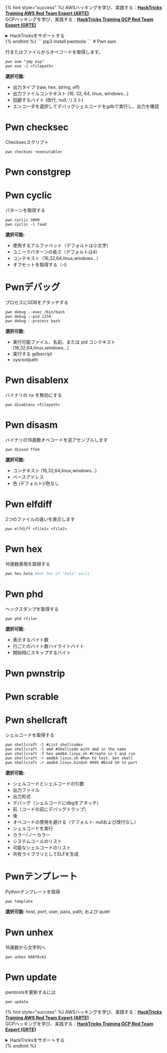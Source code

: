{% hint style="success" %}
AWSハッキングを学び、実践する：<img src="/.gitbook/assets/arte.png" alt="" data-size="line">[**HackTricks Training AWS Red Team Expert (ARTE)**](https://training.hacktricks.xyz/courses/arte)<img src="/.gitbook/assets/arte.png" alt="" data-size="line">\
GCPハッキングを学び、実践する：<img src="/.gitbook/assets/grte.png" alt="" data-size="line">[**HackTricks Training GCP Red Team Expert (GRTE)**<img src="/.gitbook/assets/grte.png" alt="" data-size="line">](https://training.hacktricks.xyz/courses/grte)

<details>

<summary>HackTricksをサポートする</summary>

* [**サブスクリプションプラン**](https://github.com/sponsors/carlospolop)を確認してください！
* **💬 [**Discordグループ**](https://discord.gg/hRep4RUj7f)または[**テレグラムグループ**](https://t.me/peass)に参加するか、**Twitter** 🐦 [**@hacktricks\_live**](https://twitter.com/hacktricks\_live)**をフォローしてください。**
* **ハッキングのトリックを共有するには、[**HackTricks**](https://github.com/carlospolop/hacktricks)と[**HackTricks Cloud**](https://github.com/carlospolop/hacktricks-cloud)のGitHubリポジトリにPRを提出してください。**

</details>
{% endhint %}
```
pip3 install pwntools
```
# Pwn asm

行またはファイルからオペコードを取得します。
```
pwn asm "jmp esp"
pwn asm -i <filepath>
```
**選択可能:**

* 出力タイプ (raw, hex, string, elf)
* 出力ファイルコンテキスト (16, 32, 64, linux, windows...)
* 回避するバイト (改行, null, リスト)
* エンコーダを選択してデバッグシェルコードをgdbで実行し、出力を確認

#  **Pwn checksec**

Checksecスクリプト
```
pwn checksec <executable>
```
# Pwn constgrep

# Pwn cyclic

パターンを取得する
```
pwn cyclic 3000
pwn cyclic -l faad
```
**選択可能:**

* 使用するアルファベット（デフォルトは小文字）
* ユニークパターンの長さ（デフォルトは4）
* コンテキスト（16,32,64,linux,windows...）
* オフセットを取得する（-l）

# Pwnデバッグ

プロセスにGDBをアタッチする
```
pwn debug --exec /bin/bash
pwn debug --pid 1234
pwn debug --process bash
```
**選択可能:**

* 実行可能ファイル、名前、または pid コンテキスト (16,32,64,linux,windows...)
* 実行する gdbscript
* sysrootpath

# Pwn disablenx

バイナリの nx を無効にする
```
pwn disablenx <filepath>
```
# Pwn disasm

バイナリの16進数オペコードを逆アセンブルします
```
pwn disasm ffe4
```
**選択可能:**

* コンテキスト (16,32,64,linux,windows...)
* ベースアドレス
* 色 (デフォルト)/色なし

# Pwn elfdiff

2つのファイルの違いを表示します
```
pwn elfdiff <file1> <file2>
```
# Pwn hex

16進数表現を取得する
```bash
pwn hex hola #Get hex of "hola" ascii
```
# Pwn phd

ヘックスダンプを取得する
```
pwn phd <file>
```
**選択可能:**

* 表示するバイト数
* 行ごとのバイト数ハイライトバイト
* 開始時にスキップするバイト

# Pwn pwnstrip

# Pwn scrable

# Pwn shellcraft

シェルコードを取得する
```
pwn shellcraft -l #List shellcodes
pwn shellcraft -l amd #Shellcode with amd in the name
pwn shellcraft -f hex amd64.linux.sh #Create in C and run
pwn shellcraft -r amd64.linux.sh #Run to test. Get shell
pwn shellcraft .r amd64.linux.bindsh 9095 #Bind SH to port
```
**選択可能:**

* シェルコードとシェルコードの引数
* 出力ファイル
* 出力形式
* デバッグ（シェルコードにdbgをアタッチ）
* 前（コードの前にデバッグトラップ）
* 後
* オペコードの使用を避ける（デフォルト: nullおよび改行なし）
* シェルコードを実行
* カラー/ノーカラー
* システムコールのリスト
* 可能なシェルコードのリスト
* 共有ライブラリとしてELFを生成

# Pwnテンプレート

Pythonテンプレートを取得
```
pwn template
```
**選択可能:** host, port, user, pass, path, および quiet

# Pwn unhex

16進数から文字列へ
```
pwn unhex 686f6c61
```
# Pwn update

pwntoolsを更新するには
```
pwn update
```
{% hint style="success" %}
AWSハッキングを学び、実践する：<img src="/.gitbook/assets/arte.png" alt="" data-size="line">[**HackTricks Training AWS Red Team Expert (ARTE)**](https://training.hacktricks.xyz/courses/arte)<img src="/.gitbook/assets/arte.png" alt="" data-size="line">\
GCPハッキングを学び、実践する：<img src="/.gitbook/assets/grte.png" alt="" data-size="line">[**HackTricks Training GCP Red Team Expert (GRTE)**<img src="/.gitbook/assets/grte.png" alt="" data-size="line">](https://training.hacktricks.xyz/courses/grte)

<details>

<summary>HackTricksをサポートする</summary>

* [**サブスクリプションプラン**](https://github.com/sponsors/carlospolop)を確認してください！
* **💬 [**Discordグループ**](https://discord.gg/hRep4RUj7f)または[**テレグラムグループ**](https://t.me/peass)に参加するか、**Twitter** 🐦 [**@hacktricks\_live**](https://twitter.com/hacktricks\_live)**をフォローしてください。**
* **ハッキングのトリックを共有するには、[**HackTricks**](https://github.com/carlospolop/hacktricks)と[**HackTricks Cloud**](https://github.com/carlospolop/hacktricks-cloud)のGitHubリポジトリにPRを提出してください。**

</details>
{% endhint %}
